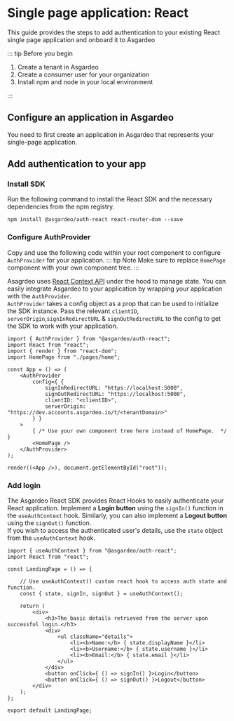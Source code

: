 # Single page application: React

This guide provides the steps to add authentication to your existing React single page application and onboard it to Asgardeo

::: tip Before you begin

1. Create a tenant in Asgardeo
2. Create a consumer user for your organization
3. Install npm and node in your local environment

:::

<ToggleButton buttonText='Try out the Sample App' buttonPath='/guides/applications/spa/spa-sample-app' />

## Configure an application in Asgardeo

You need to first create an application in Asgardeo that represents your single-page application.

<CommonGuide guide='guides/fragments/configure-spa-in-asgardeo.md'/>

## Add authentication to your app

### Install SDK
Run the following command to install the React SDK and the necessary dependencies from the npm registry.

```
npm install @asgardeo/auth-react react-router-dom --save
```
### Configure AuthProvider

Copy and use the following code within your root component to configure `AuthProvider` for your application.
:::
tip Note
Make sure to replace `HomePage` component with your own component tree.
:::

Asagrdeo uses [React Context API](https://reactjs.org/docs/context.html) under the hood to manage state. You can easily integrate Asgardeo to your application by wrapping your application with the `AuthProvider`.\
`AuthProvider` takes a config object as a prop that can be used to initialize the SDK instance. Pass the relevant `clientID`, `serverOrigin`,`signInRedirectURL` & `signOutRedirectURL` to the config to get the SDK to work with your application.

```
import { AuthProvider } from "@asgardeo/auth-react";
import React from "react";
import { render } from "react-dom";
import HomePage from "./pages/home";

const App = () => (
    <AuthProvider
        config={ {
            signInRedirectURL: "https://localhost:5000",
            signOutRedirectURL: "https://localhost:5000",
            clientID: "<clientID>",
            serverOrigin: "https://dev.accounts.asgardeo.io/t/<tenantDomain>"
        } }
    >
        { /* Use your own component tree here instead of HomePage.  */ }
        <HomePage />
    </AuthProvider>
);
​
render((<App />), document.getElementById("root"));
```

### Add login
The Asgardeo React SDK provides React Hooks to easily authenticate your React application. Implement a **Login button** using the `signIn()` function in the `useAuthContext` hook. Similarly, you can also implement a **Logout button** using the `signOut()` function.\
If you wish to access the authenticated user's details, use the `state` object from the `useAuthContext` hook.

```
import { useAuthContext } from "@asgardeo/auth-react";
import React from "react";

const LandingPage = () => {

    // Use useAuthContext() custom react hook to access auth state and function.
    const { state, signIn, signOut } = useAuthContext();

    return (
        <div>
            <h3>The basic details retrieved from the server upon successful login.</h3>
            <div>
                <ul className="details">
                    <li><b>Name:</b> { state.displayName }</li>
                    <li><b>Username:</b> { state.username }</li>
                    <li><b>Email:</b> { state.email }</li>
                </ul>
            </div>
            <button onClick={ () => signIn() }>Login</button>
            <button onClick={ () => signOut() }>Logout</button>
        </div>
    );
};

export default LandingPage;
```
